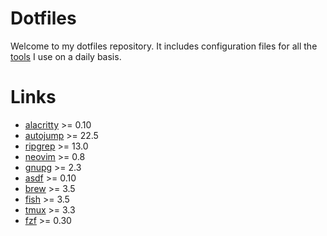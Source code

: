# Dotfiles

Welcome to my dotfiles repository. It includes configuration files
for all the [tools](#links) I use on a daily basis.

# Links

- [alacritty](https://github.com/alacritty/alacritty) >= 0.10
- [autojump](https://github.com/wting/autojump) >= 22.5
- [ripgrep](https://github.com/BurntSushi/ripgrep) >= 13.0
- [neovim](https://neovim.io) >= 0.8
- [gnupg](https://www.gnupg.org) >= 2.3
- [asdf](https://asdf-vm.com) >= 0.10
- [brew](https://brew.sh/) >= 3.5
- [fish](https://fishshell.com) >= 3.5
- [tmux](https://github.com/tmux/tmux/wiki) >= 3.3
- [fzf](https://github.com/junegunn/fzf) >= 0.30
